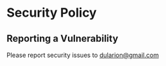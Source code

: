 # Security Policy

## Reporting a Vulnerability

Please report security issues to dularion@gmail.com
